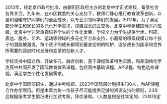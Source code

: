 2013年，经北京市政府批准、由朝阳区政府主办的北京中学正式建校，备受社会各界关注。九年来，在市区教委的关心支持下，教师们静心推行教育改革创新，以爱和温暖守护同学们的全面成长，以专业引领同学们的发展。2017年，为了满足部分学生和家长的多元化升学需求，搭建成长的立交桥，北京中学组建国际方向班级。北京中学非常重视培养学生的个性化发展，学校全力为学生提供学术、科研、表达、服务、艺术、运动等领域的多元化平台和支持，小而精的班级规模让每个孩子的潜能被激发，每个孩子的成长都得到量身定制的呵护，逐步成长为国家和世界所需要的适应时代发展和变革的创新人才。

学校坚持中国立场、开放多元、融合创新，基于课程改革特色实践，和美国格伦罗克高中共同开发了国际教育体系课程，包括高中基础课程、AP课程、特色选修课程，满足学生个性化发展需求。

北京中学国际部招生，通过中考统招。2023年国际部计划招生100人，为AP课程合作办学项目。但是本着为每一位孩子尽可能提供足够的资源支持的原则，23年会根据报考学生情况进行加试考核，择优录取。（人数是根据往年定的，23年待定

